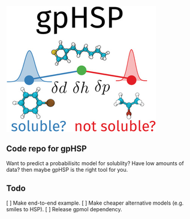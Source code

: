 ![](images/gpHSP_in_a_nutshell.jpg)

## Code repo for gpHSP

Want to predict a probabilisitc model for solublity? Have low amounts of data? then maybe gpHSP is the right tool for you.


## Todo 

[ ] Make end-to-end example.
[ ] Make cheaper alternative models (e.g. smiles to HSP).
[ ] Release gpmol dependency.
